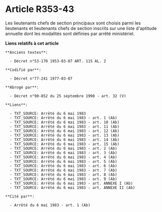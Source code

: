 # Article R353-43

Les lieutenants chefs de section principaux sont choisis parmi les lieutenants et lieutenants chefs de section inscrits sur
une liste d'aptitude annuelle dont les modalités sont définies par arrêté ministériel.

**Liens relatifs à cet article**

	**Anciens textes**:

	  - Décret n°53-170 1953-03-07 ART. 115 AL. 2

	**Codifié par**:

	  - Décret n°77-241 1977-03-07

	**Abrogé par**:

	  - Décret n°90-852 du 25 septembre 1990 - art. 32 (V)

	**Liens**:

	  - TXT_SOURCE: Arrêté du 6 mai 1983
	  - TXT_SOURCE: Arrêté du 6 mai 1983 - art. 1 (Ab)
	  - TXT_SOURCE: Arrêté du 6 mai 1983 - art. 10 (Ab)
	  - TXT_SOURCE: Arrêté du 6 mai 1983 - art. 11 (Ab)
	  - TXT_SOURCE: Arrêté du 6 mai 1983 - art. 12 (Ab)
	  - TXT_SOURCE: Arrêté du 6 mai 1983 - art. 13 (Ab)
	  - TXT_SOURCE: Arrêté du 6 mai 1983 - art. 14 (Ab)
	  - TXT_SOURCE: Arrêté du 6 mai 1983 - art. 15 (Ab)
	  - TXT_SOURCE: Arrêté du 6 mai 1983 - art. 2 (Ab)
	  - TXT_SOURCE: Arrêté du 6 mai 1983 - art. 3 (Ab)
	  - TXT_SOURCE: Arrêté du 6 mai 1983 - art. 4 (Ab)
	  - TXT_SOURCE: Arrêté du 6 mai 1983 - art. 5 (Ab)
	  - TXT_SOURCE: Arrêté du 6 mai 1983 - art. 6 (Ab)
	  - TXT_SOURCE: Arrêté du 6 mai 1983 - art. 7 (Ab)
	  - TXT_SOURCE: Arrêté du 6 mai 1983 - art. 8 (Ab)
	  - TXT_SOURCE: Arrêté du 6 mai 1983 - art. 9 (Ab)
	  - TXT_SOURCE: Arrêté du 6 mai 1983 - art. ANNEXE I (Ab)
	  - TXT_SOURCE: Arrêté du 6 mai 1983 - art. ANNEXE II (Ab)

	**Cité par**:

	  - Arrêté du 6 mai 1983 - art. 1 (Ab)
